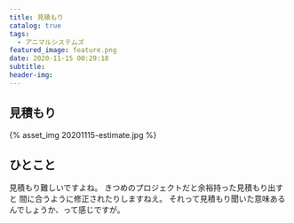 ```yaml
---
title: 見積もり
catalog: true
tags:
  - アニマルシステムズ
featured_image: feature.png
date: 2020-11-15 00:29:18
subtitle:
header-img:
---
```



## 見積もり

{% asset_img 20201115-estimate.jpg %}


## ひとこと
見積もり難しいですよね。
きつめのプロジェクトだと余裕持った見積もり出すと
間に合うように修正されたりしますねえ。
それって見積もり聞いた意味あるんでしょうか、って感じですが。